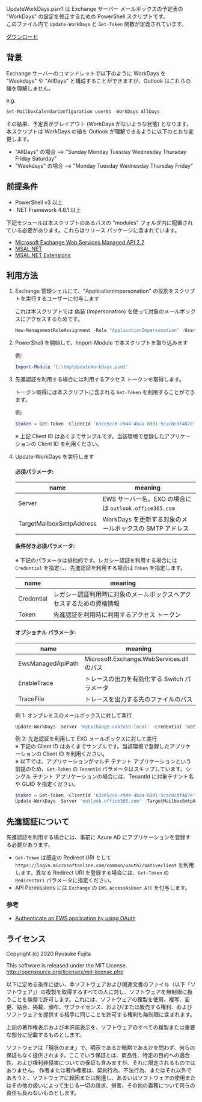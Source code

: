 UpdateWorkDays.psm1 は Exchange サーバー メールボックスの予定表の "WorkDays" の設定を修正するための PowerShell スクリプトです。  
このファイル内で `Update-WorkDays` と `Get-Token` 関数が定義されています。

[ダウンロード](https://github.com/jpmessaging/UpdateWorkDays/releases/download/v2020-11-03/UpdateWorkDays.zip)

## 背景
Exchange サーバーのコマンドレットで以下のように WorkDays を "Weekdays" や "AllDays" と構成することができますが、Outlook はこれらの値を理解しません。

e.g.
```PowerShell
Set-MailboxCalendarConfiguration user01 -WorkDays AllDays
```

その結果、予定表がグレイアウト (WorkDays がないような状態) となります。
本スクリプトは WorkDays の値を Outlook が理解できるように以下のとおり変更します。


- "AllDays" の場合  --> "Sunday Monday Tuesday Wednesday Thursday Friday Saturday"
- "Weekdays" の場合 --> "Monday Tuesday Wednesday Thursday Friday"

## 前提条件
- PowerShell v3 以上
- .NET Framework 4.6.1 以上

下記モジュールは本スクリプトのあるパスの "modules" フォルダ内に配置されている必要があります。これらはリリース パッケージに含まれています。

- [Microsoft Exchange Web Services Managed API 2.2](https://www.microsoft.com/en-us/download/details.aspx?id=42951)
- [MSAL.NET](https://www.nuget.org/packages/Microsoft.Identity.Client)
- [MSAL.NET Extensions](https://www.nuget.org/packages/Microsoft.Identity.Client.Extensions.Msal/)

## 利用方法
1. Exchange 管理シェルにて、"ApplicationImpersonation" の役割をスクリプトを実行するユーザーに付与します

   これは本スクリプトでは 偽装 (Impersonation) を使って対象のメールボックスにアクセスするためです。

   ```PowerShell
   New-ManagementRoleAssignment -Role "ApplicationImpersonation" -User contoso\administrator
   ```

2. PowerShell を開始して、Import-Module で本スクリプトを取り込みます

   例:
   ```PowerShell
   Import-Module 'C:\tmp\UpdateWorkDays.psm1'
   ```

3. 先進認証を利用する場合には利用するアクセス トークンを取得します。

   トークン取得には本スクリプトに含まれる `Get-Token` を利用することができます。

   例:
   ```PowerShell
   $token = Get-Token -ClientId '63ce5cc6-c944-4baa-83d1-5cac8cdf487e' -Scopes 'https://outlook.office365.com/EWS.AccessAsUser.All'
   ```

   ※ 上記 Client ID はあくまでサンプルです。当該環境で登録したアプリケーションの Client ID を利用ください。
   
4. Update-WorkDays を実行します

   #### 必須パラメータ:

   | name                     | meaning                                                 |
   | ------------------------ | ------------------------------------------------------- |
   | Server                   | EWS サーバー名。EXO の場合には `outlook.office365.com`  |
   | TargetMailboxSmtpAddress | WorkDays を更新する対象のメールボックスの SMTP アドレス |


   #### 条件付き必須パラメータ:
   ※ 下記のパラメータは排他的です。レガシー認証を利用する場合には `Credential` を指定し、先進認証を利用する場合は `Token` を指定します。

   | name       | meaning                                                              |
   | ---------- | -------------------------------------------------------------------- |
   | Credential | レガシー認証利用時に対象のメールボックスへアクセスするための資格情報 |
   | Token      | 先進認証を利用時に利用するアクセス トークン                          |

   #### オプショナル パラメータ:

   | name              | meaning                                      |
   | ----------------- | -------------------------------------------- |
   | EwsManagedApiPath | Microsoft.Exchange.WebServices.dll のパス    |
   | EnableTrace       | トレースの出力を有効化する Switch パラメータ |
   | TraceFile         | トレースを出力する先のファイルのパス         |


   例 1: オンプレミスのメールボックスに対して実行
   ```PowerShell
   Update-WorkDays -Server 'myExchange.contoso.local' -Credential (Get-Credential) -TargetMailboxSmtpAddress 'user01@contoso.local'
   ```

   例 2: 先進認証を利用して EXO メールボックスに対して実行     
   ※ 下記の Client ID はあくまでサンプルです。当該環境で登録したアプリケーションの Client ID を利用ください。  
   ※ 以下では、アプリケーションがマルチ テナント アプリケーションという前提のため、`Get-Token` の `TenantId` パラメータはスキップしています。シングル テナント アプリケーションの場合には、TenantId に対象テナント名や GUID を指定ください。  

   ```PowerShell
   $token = Get-Token -ClientId '63ce5cc6-c944-4baa-83d1-5cac8cdf487e' -Scopes 'https://outlook.office365.com/EWS.AccessAsUser.All'
   Update-WorkDays -Server 'outlook.office365.com' -TargetMailboxSmtpAddress 'room01@contoso.com' -Token $token.AccessToken -EnableTrace -TraceFile 'C:\temp\trace.txt'
   ```



## 先進認証について
先進認証を利用する場合には、事前に Azure AD にアプリケーションを登録する必要があります。

- `Get-Token` は既定の Redirect URI として `https://login.microsoftonline.com/common/oauth2/nativeclient` を利用します。異なる Redirect URI を登録する場合には、`Get-Token` の `RedirectUri` パラメータに指定ください。
- API Permissions には `Exchange` の `EWS.AccessAsUser.All` を付与します。

### 参考
- [Authenticate an EWS application by using OAuth](https://docs.microsoft.com/en-us/exchange/client-developer/exchange-web-services/how-to-authenticate-an-ews-application-by-using-oauth)

## ライセンス
Copyright (c) 2020 Ryusuke Fujita

This software is released under the MIT License.  
http://opensource.org/licenses/mit-license.php

以下に定める条件に従い、本ソフトウェアおよび関連文書のファイル（以下「ソフトウェア」）の複製を取得するすべての人に対し、ソフトウェアを無制限に扱うことを無償で許可します。これには、ソフトウェアの複製を使用、複写、変更、結合、掲載、頒布、サブライセンス、および/または販売する権利、およびソフトウェアを提供する相手に同じことを許可する権利も無制限に含まれます。

上記の著作権表示および本許諾表示を、ソフトウェアのすべての複製または重要な部分に記載するものとします。

ソフトウェアは「現状のまま」で、明示であるか暗黙であるかを問わず、何らの保証もなく提供されます。ここでいう保証とは、商品性、特定の目的への適合性、および権利非侵害についての保証も含みますが、それに限定されるものではありません。 作者または著作権者は、契約行為、不法行為、またはそれ以外であろうと、ソフトウェアに起因または関連し、あるいはソフトウェアの使用またはその他の扱いによって生じる一切の請求、損害、その他の義務について何らの責任も負わないものとします。



